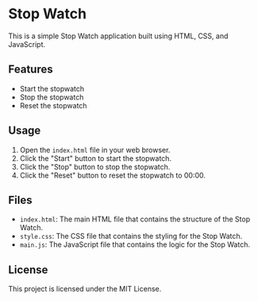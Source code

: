 # Stop Watch

This is a simple Stop Watch application built using HTML, CSS, and JavaScript.

## Features

- Start the stopwatch
- Stop the stopwatch
- Reset the stopwatch

## Usage

1. Open the `index.html` file in your web browser.
2. Click the "Start" button to start the stopwatch.
3. Click the "Stop" button to stop the stopwatch.
4. Click the "Reset" button to reset the stopwatch to 00:00.

## Files

- `index.html`: The main HTML file that contains the structure of the Stop Watch.
- `style.css`: The CSS file that contains the styling for the Stop Watch.
- `main.js`: The JavaScript file that contains the logic for the Stop Watch.

## License

This project is licensed under the MIT License.
